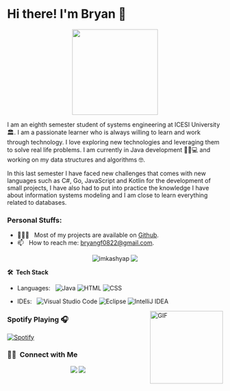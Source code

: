 # Hi there! I'm Bryan 👋

<p align="center">
  <img src="https://github.com/thompsonemerson/thompsonemerson/raw/master/cover-thompson.png" height="200"/>
</p>

I am an eighth semester student of systems engineering at ICESI University 🏛. I am a passionate learner who is always willing to learn and work through technology. I love exploring new technologies and leveraging them to solve real life problems. I am currently in Java development 👨🏻💻 and working on my data structures and algorithms 🤓. 

In this last semester I have faced new challenges that comes with new languages such as C#, Go, JavaScript and Kotlin for the development of small projects, I have also had to put into practice the knowledge I have about information systems modeling and I am close to learn everything related to databases.


### Personal Stuffs:

- 👨🏻‍💻 &nbsp; Most of my projects are available on [Github](https://github.com/BryanGF0822?tab=repositories).
- 📫 &nbsp; How to reach me: bryangf0822@gmail.com.


<p align = "center">
  <img align="top" src="https://github-readme-stats.vercel.app/api?username=BryanGF0822&show_icons=true&theme=dark&locale=en&hide_border=true" alt="imkashyap" />
  <img align="top" src="https://github-readme-stats.vercel.app/api/top-langs/?username=BryanGF0822&theme=dark&hide_border=true&layout=compact">
</p>

**🛠 &nbsp;Tech Stack**

- Languages: &nbsp;
  ![Java](https://img.shields.io/badge/-Java-333333?style=flat&logo=Java&logoColor=007ACC)
  ![HTML](https://img.shields.io/badge/-HTML-333333?style=flat&logo=HTML5)
  ![CSS](https://img.shields.io/badge/-CSS-333333?style=flat&logo=CSS3&logoColor=1572B6)
  
- IDEs: &nbsp;
  ![Visual Studio Code](https://img.shields.io/badge/-Visual%20Studio%20Code-333333?style=flat&logo=visual-studio-code&logoColor=007ACC)
  ![Eclipse](https://img.shields.io/badge/-Eclipse-333333?style=flat&logo=eclipse)
  ![IntelliJ IDEA](https://img.shields.io/badge/-IntelliJ%20IDEA-333333?style=flat&logo=intellij-idea)
  
  
<img align="right" alt="GIF" height="170px" src="https://media.giphy.com/media/J5B1Y8QZnzXXbLQIBu/giphy.gif" />

### Spotify Playing 🎧

[![Spotify](https://novatorem.visualbean.vercel.app/api/spotify)](https://open.spotify.com/user/m7eqc4rp5ugr891ize609odzy)
  
### 🤝🏻 &nbsp;Connect with Me

<p align="center">
<a href="https://www.instagram.com/bryan_gf22/"><img src="https://img.shields.io/badge/-@bryan_gf22__-E4405F?style=flat&logo=Instagram&logoColor=white"/></a>
<a href="https://www.facebook.com/brayanalexander.gf/"><img src="https://img.shields.io/badge/-@brayanalexander.gf-1877F2?style=flat&logo=Facebook&logoColor=white"/></a>
</p>

<!--
**BryanGF0822/BryanGF0822** is a ✨ _special_ ✨ repository because its `README.md` (this file) appears on your GitHub profile.
